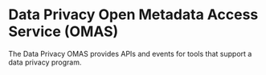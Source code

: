 <!-- SPDX-License-Identifier: Apache-2.0 -->

# Data Privacy Open Metadata Access Service (OMAS)

The Data Privacy OMAS provides APIs and events for tools that support a data
privacy program.